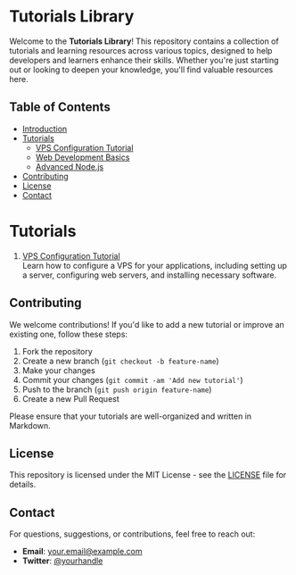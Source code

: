 # Tutorials Library

Welcome to the **Tutorials Library**! This repository contains a collection of tutorials and learning resources across various topics, designed to help developers and learners enhance their skills. Whether you're just starting out or looking to deepen your knowledge, you'll find valuable resources here.

## Table of Contents

- [Introduction](#introduction)
- [Tutorials](#tutorials)
  - [VPS Configuration Tutorial](#vps-configuration-tutorial)
  - [Web Development Basics](#web-development-basics)
  - [Advanced Node.js](#advanced-nodejs)
- [Contributing](#contributing)
- [License](#license)
- [Contact](#contact)

# Tutorials

1. [VPS Configuration Tutorial](https://github.com/GylanSalih/Tutorials-Library/blob/main/HowToConfigVPS/HowToConfigVPS.md)  
   Learn how to configure a VPS for your applications, including setting up a server, configuring web servers, and installing necessary software.

## Contributing

We welcome contributions! If you'd like to add a new tutorial or improve an existing one, follow these steps:

1. Fork the repository
2. Create a new branch (`git checkout -b feature-name`)
3. Make your changes
4. Commit your changes (`git commit -am 'Add new tutorial'`)
5. Push to the branch (`git push origin feature-name`)
6. Create a new Pull Request

Please ensure that your tutorials are well-organized and written in Markdown.

## License

This repository is licensed under the MIT License - see the [LICENSE](LICENSE) file for details.

## Contact

For questions, suggestions, or contributions, feel free to reach out:

- **Email**: your.email@example.com
- **Twitter**: [@yourhandle](https://twitter.com/yourhandle)
